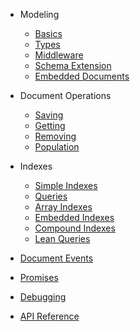 - Modeling
  - [Basics](/modeling)
  - [Types](/types)
  - [Middleware](/middleware)
  - [Schema Extension](/extend)
  - [Embedded Documents ](/embedded)  

- Document Operations
  - [Saving](/saving)
  - [Getting](/getting)
  - [Removing](/removing)
  - [Population](/population)

- Indexes
  - [Simple Indexes](/simple_indexes)
  - [Queries](/queries)
  - [Array Indexes](/array_indexes)
  - [Embedded Indexes](/embedded_indexes)
  - [Compound Indexes](/compound)
  - [Lean Queries](/lean_queries)

- [Document Events](/events)
- [Promises](/promises)
- [Debugging](/debugging)
- [API Reference](/api)

